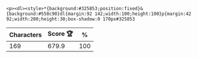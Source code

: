 `<p><dl><style>*{background:#325853;position:fixed}&{background:#558c90}dl{margin:92 142;width:100;height:100}p{margin:42 92;width:200;height:30;box-shadow:0 170px#325853`

| Characters | Score 🏆 | %   |
| ---------- | -------- | --- |
| 169        | 679.9    | 100 |
